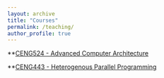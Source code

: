 ```yaml
---
layout: archive
title: "Courses"
permalink: /teaching/
author_profile: true
---
```



**[CENG524 - Advanced Computer Architecture](https://ceng.iyte.edu.tr/courses/ceng-524/)

**[CENG443 - Heterogenous Parallel Programming](https://ceng.iyte.edu.tr/courses/ceng-443/)


